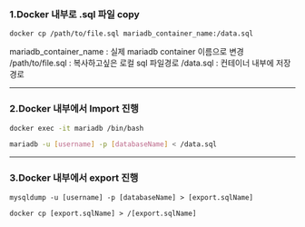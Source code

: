 

### 1.Docker 내부로 .sql 파일 copy

```docker
docker cp /path/to/file.sql mariadb_container_name:/data.sql
```

mariadb_container_name : 실제 mariadb container 이름으로 변경
/path/to/file.sql : 복사하고싶은 로컬 sql 파일경로
/data.sql : 컨테이너 내부에 저장경로

---

### 2.Docker 내부에서 Import 진행

```bash
docker exec -it mariadb /bin/bash
```

```bash
mariadb -u [username] -p [databaseName] < /data.sql 
```
-----


### 3.Docker 내부에서 export 진행 

```shell
mysqldump -u [username] -p [databaseName] > [export.sqlName]
```

```shell
docker cp [export.sqlName] > /[export.sqlName]
```

